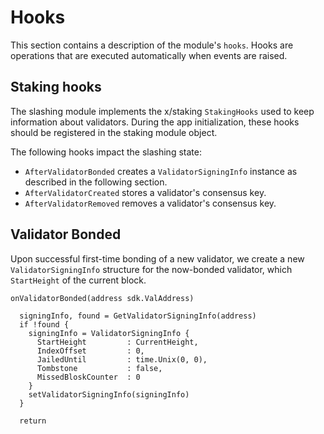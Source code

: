 <!--
order: 5
-->

# Hooks

This section contains a description of the module's `hooks`. Hooks are operations that are executed automatically when events are raised.

## Staking hooks

The slashing module implements the x/staking `StakingHooks` used to keep information about validators. During the app initialization, these hooks should be registered in the staking module object.

The following hooks impact the slashing state:

+ `AfterValidatorBonded` creates a `ValidatorSigningInfo` instance as described in the following section.
+ `AfterValidatorCreated` stores a validator's consensus key.
+ `AfterValidatorRemoved` removes a validator's consensus key.


## Validator Bonded

Upon successful first-time bonding of a new validator, we create a new `ValidatorSigningInfo` structure for the
now-bonded validator, which `StartHeight` of the current block.

```
onValidatorBonded(address sdk.ValAddress)

  signingInfo, found = GetValidatorSigningInfo(address)
  if !found {
    signingInfo = ValidatorSigningInfo {
      StartHeight         : CurrentHeight,
      IndexOffset         : 0,
      JailedUntil         : time.Unix(0, 0),
      Tombstone           : false,
      MissedBloskCounter  : 0
    }
    setValidatorSigningInfo(signingInfo)
  }

  return
```
